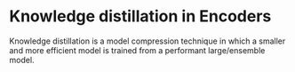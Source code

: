 # Knowledge distillation in Encoders

Knowledge distillation is a model compression technique in which a smaller and more efficient model is trained from a performant large/ensemble model.

